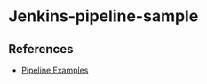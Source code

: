 # Jenkins-pipeline-sample

## References

* [Pipeline Examples](https://jenkins.io/doc/pipeline/examples/)


